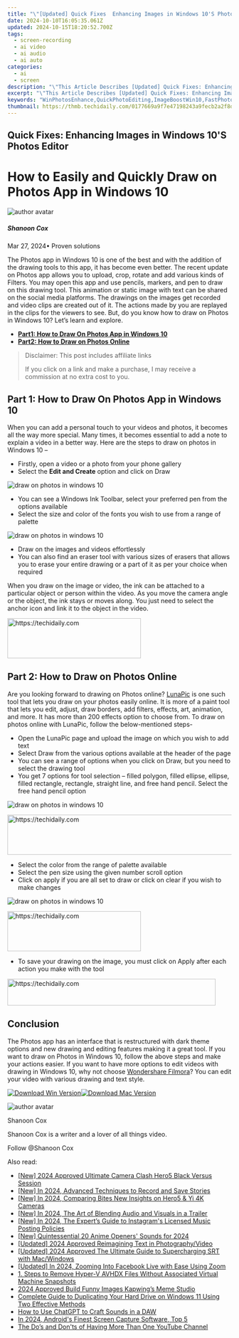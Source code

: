 ```yaml
---
title: "\"[Updated] Quick Fixes  Enhancing Images in Windows 10'S Photos Editor for 2024\""
date: 2024-10-10T16:05:35.061Z
updated: 2024-10-15T18:20:52.700Z
tags: 
  - screen-recording
  - ai video
  - ai audio
  - ai auto
categories: 
  - ai
  - screen
description: "\"This Article Describes [Updated] Quick Fixes: Enhancing Images in Windows 10'S Photos Editor for 2024\""
excerpt: "\"This Article Describes [Updated] Quick Fixes: Enhancing Images in Windows 10'S Photos Editor for 2024\""
keywords: "WinPhotosEnhance,QuickPhotoEditing,ImageBoostWin10,FastPhotoCorrect,WindowsImageTuneUp,PhotoEditsWin10,RapidFixWindowsImgs"
thumbnail: https://thmb.techidaily.com/0177669a9f7e47198243a9fecb2a2f8d7897c9576df374da55c9c20dfb4332d6.jpg
---
```


## Quick Fixes: Enhancing Images in Windows 10'S Photos Editor

# How to Easily and Quickly Draw on Photos App in Windows 10

![author avatar](https://images.wondershare.com/filmora/article-images/shannon-cox.jpg)

##### Shanoon Cox

 Mar 27, 2024• Proven solutions

The Photos app in Windows 10 is one of the best and with the addition of the drawing tools to this app, it has become even better. The recent update on Photos app allows you to upload, crop, rotate and add various kinds of Filters. You may open this app and use pencils, markers, and pen to draw on this drawing tool. This animation or static image with text can be shared on the social media platforms. The drawings on the images get recorded and video clips are created out of it. The actions made by you are replayed in the clips for the viewers to see. But, do you know how to draw on Photos in Windows 10? Let’s learn and explore.

* [**Part1: How to Draw On Photos App in Windows 10**](#part1)
* [**Part2: How to Draw on Photos Online**](#part2)

>  Disclaimer: This post includes affiliate links
>
>  If you click on a link and make a purchase, I may receive a commission at no extra cost to you.
>

## Part 1: How to Draw On Photos App in Windows 10

When you can add a personal touch to your videos and photos, it becomes all the way more special. Many times, it becomes essential to add a note to explain a video in a better way. Here are the steps to draw on photos in Windows 10 –

* Firstly, open a video or a photo from your phone gallery
* Select the **Edit and Create** option and click on Draw

![draw on photos in windows 10](https://images.wondershare.com/filmora/article-images/draw-on-photos-in-windows-10.jpg)

* You can see a Windows Ink Toolbar, select your preferred pen from the options available
* Select the size and color of the fonts you wish to use from a range of palette

![draw on photos in windows 10](https://images.wondershare.com/filmora/article-images/start-drawing-on-photos-in-windows-10.jpg)

* Draw on the images and videos effortlessly
* You can also find an eraser tool with various sizes of erasers that allows you to erase your entire drawing or a part of it as per your choice when required

When you draw on the image or video, the ink can be attached to a particular object or person within the video. As you move the camera angle or the object, the ink stays or moves along. You just need to select the anchor icon and link it to the object in the video.

<!-- affiliate ads begin -->
<a href="https://aligracehair.sjv.io/c/5597632/1902273/19272" target="_top" id="1902273">
  <img src="//a.impactradius-go.com/display-ad/19272-1902273" border="0" alt="https://techidaily.com" width="300" height="90"/>
</a>
<img height="0" width="0" src="https://aligracehair.sjv.io/i/5597632/1902273/19272" style="position:absolute;visibility:hidden;" border="0" />
<!-- affiliate ads end -->

## Part 2: How to Draw on Photos Online

Are you looking forward to drawing on Photos online? [LunaPic](https://www140.lunapic.com/editor/?action=draw) is one such tool that lets you draw on your photos easily online. It is more of a paint tool that lets you edit, adjust, draw borders, add filters, effects, art, animation, and more. It has more than 200 effects option to choose from. To draw on photos online with LunaPic, follow the below-mentioned steps-

* Open the LunaPic page and upload the image on which you wish to add text
* Select Draw from the various options available at the header of the page
* You can see a range of options when you click on Draw, but you need to select the drawing tool
* You get 7 options for tool selection – filled polygon, filled ellipse, ellipse, filled rectangle, rectangle, straight line, and free hand pencil. Select the free hand pencil option

![draw on photos in windows 10](https://images.wondershare.com/filmora/article-images/lunapic-drawing.jpg)

<!-- affiliate ads begin -->
<a href="https://appsumo.8odi.net/c/5597632/2118323/7443" target="_top" id="2118323">
  <img src="//a.impactradius-go.com/display-ad/7443-2118323" border="0" alt="https://techidaily.com" width="728" height="90"/>
</a>
<img height="0" width="0" src="https://appsumo.8odi.net/i/5597632/2118323/7443" style="position:absolute;visibility:hidden;" border="0" />
<!-- affiliate ads end -->

* Select the color from the range of palette available
* Select the pen size using the given number scroll option
* Click on apply if you are all set to draw or click on clear if you wish to make changes

![draw on photos in windows 10](https://images.wondershare.com/filmora/article-images/editing-drawings-on-windows-10.jpg)

<!-- affiliate ads begin -->
<a href="https://appsumo.8odi.net/c/5597632/2137393/7443" target="_top" id="2137393">
  <img src="//a.impactradius-go.com/display-ad/7443-2137393" border="0" alt="https://techidaily.com" width="300" height="90"/>
</a>
<img height="0" width="0" src="https://appsumo.8odi.net/i/5597632/2137393/7443" style="position:absolute;visibility:hidden;" border="0" />
<!-- affiliate ads end -->

* To save your drawing on the image, you must click on Apply after each action you make with the tool

<!-- affiliate ads begin -->
<a href="https://aligracehair.sjv.io/c/5597632/2135374/19272" target="_top" id="2135374">
  <img src="//a.impactradius-go.com/display-ad/19272-2135374" border="0" alt="https://techidaily.com" width="468" height="60"/>
</a>
<img height="0" width="0" src="https://aligracehair.sjv.io/i/5597632/2135374/19272" style="position:absolute;visibility:hidden;" border="0" />
<!-- affiliate ads end -->

## Conclusion

The Photos app has an interface that is restructured with dark theme options and new drawing and editing features making it a great tool. If you want to draw on Photos in Windows 10, follow the above steps and make your actions easier. If you want to have more options to edit videos with drawing in Windows 10, why not choose [Wondershare Filmora](https://tools.techidaily.com/wondershare/filmora/download/)? You can edit your video with various drawing and text style.

[![Download Win Version](https://images.wondershare.com/filmora/guide/download-btn-win.jpg)](https://tools.techidaily.com/wondershare/filmora/download/)[![Download Mac Version](https://images.wondershare.com/filmora/guide/download-btn-mac.jpg)](https://tools.techidaily.com/wondershare/filmora/download/)

![author avatar](https://images.wondershare.com/filmora/article-images/shannon-cox.jpg)

Shanoon Cox

Shanoon Cox is a writer and a lover of all things video.

Follow @Shanoon Cox


<ins class="adsbygoogle"
     style="display:block"
     data-ad-format="autorelaxed"
     data-ad-client="ca-pub-7571918770474297"
     data-ad-slot="1223367746"></ins>



<ins class="adsbygoogle"
     style="display:block"
     data-ad-client="ca-pub-7571918770474297"
     data-ad-slot="8358498916"
     data-ad-format="auto"
     data-full-width-responsive="true"></ins>


<span class="atpl-alsoreadstyle">Also read:</span>
<div><ul>
<li><a href="https://fox-glue.techidaily.com/new-2024-approved-ultimate-camera-clash-hero5-black-versus-session/"><u>[New] 2024 Approved Ultimate Camera Clash Hero5 Black Versus Session</u></a></li>
<li><a href="https://instagram-clips.techidaily.com/new-in-2024-advanced-techniques-to-record-and-save-stories/"><u>[New] In 2024, Advanced Techniques to Record and Save Stories</u></a></li>
<li><a href="https://fox-glue.techidaily.com/new-in-2024-comparing-bites-new-insights-on-hero5-and-yi-4k-cameras/"><u>[New] In 2024, Comparing Bites New Insights on Hero5 & Yi 4K Cameras</u></a></li>
<li><a href="https://fox-glue.techidaily.com/new-in-2024-the-art-of-blending-audio-and-visuals-in-a-trailer/"><u>[New] In 2024, The Art of Blending Audio and Visuals in a Trailer</u></a></li>
<li><a href="https://fox-friendly.techidaily.com/new-in-2024-the-experts-guide-to-instagrams-licensed-music-posting-policies/"><u>[New] In 2024, The Expert’s Guide to Instagram's Licensed Music Posting Policies</u></a></li>
<li><a href="https://fox-glue.techidaily.com/new-quintessential-20-anime-openers-sounds-for-2024/"><u>[New] Quintessential 20 Anime Openers' Sounds for 2024</u></a></li>
<li><a href="https://fox-glue.techidaily.com/updated-2024-approved-reimagining-text-in-photographyvideo/"><u>[Updated] 2024 Approved Reimagining Text in Photography/Video</u></a></li>
<li><a href="https://fox-glue.techidaily.com/updated-2024-approved-the-ultimate-guide-to-supercharging-srt-with-macwindows/"><u>[Updated] 2024 Approved The Ultimate Guide to Supercharging SRT with Mac/Windows</u></a></li>
<li><a href="https://fox-glue.techidaily.com/updated-in-2024-zooming-into-facebook-live-with-ease-using-zoom/"><u>[Updated] In 2024, Zooming Into Facebook Live with Ease Using Zoom</u></a></li>
<li><a href="https://discover-help.techidaily.com/1-steps-to-remove-hyper-v-avhdx-files-without-associated-virtual-machine-snapshots/"><u>1. Steps to Remove Hyper-V AVHDX Files Without Associated Virtual Machine Snapshots</u></a></li>
<li><a href="https://extra-hints.techidaily.com/2024-approved-build-funny-images-kapwings-meme-studio/"><u>2024 Approved Build Funny Images Kapwing’s Meme Studio</u></a></li>
<li><a href="https://win-net.techidaily.com/complete-guide-to-duplicating-your-hard-drive-on-windows-11-using-two-effective-methods/"><u>Complete Guide to Duplicating Your Hard Drive on Windows 11 Using Two Effective Methods</u></a></li>
<li><a href="https://tech-haven.techidaily.com/how-to-use-chatgpt-to-craft-sounds-in-a-daw/"><u>How to Use ChatGPT to Craft Sounds in a DAW</u></a></li>
<li><a href="https://screen-video-capture.techidaily.com/in-2024-androids-finest-screen-capture-software-top-5/"><u>In 2024, Android's Finest Screen Capture Software, Top 5</u></a></li>
<li><a href="https://tech-recovery.techidaily.com/the-dos-and-donts-of-having-more-than-one-youtube-channel/"><u>The Do’s and Don'ts of Having More Than One YouTube Channel</u></a></li>
</ul></div>

